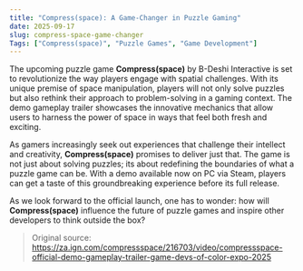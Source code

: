 ```yaml
---
title: "Compress(space): A Game-Changer in Puzzle Gaming"
date: 2025-09-17
slug: compress-space-game-changer
Tags: ["Compress(space)", "Puzzle Games", "Game Development"]
---
```


The upcoming puzzle game **Compress(space)** by B-Deshi Interactive is set to revolutionize the way players engage with spatial challenges. With its unique premise of space manipulation, players will not only solve puzzles but also rethink their approach to problem-solving in a gaming context. The demo gameplay trailer showcases the innovative mechanics that allow users to harness the power of space in ways that feel both fresh and exciting.

As gamers increasingly seek out experiences that challenge their intellect and creativity, **Compress(space)** promises to deliver just that. The game is not just about solving puzzles; its about redefining the boundaries of what a puzzle game can be. With a demo available now on PC via Steam, players can get a taste of this groundbreaking experience before its full release.

As we look forward to the official launch, one has to wonder: how will **Compress(space)** influence the future of puzzle games and inspire other developers to think outside the box? 

> Original source: https://za.ign.com/compressspace/216703/video/compressspace-official-demo-gameplay-trailer-game-devs-of-color-expo-2025